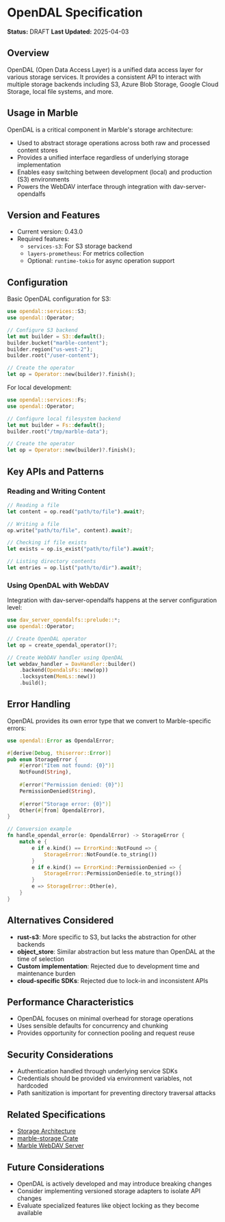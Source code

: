 # OpenDAL Specification

**Status:** DRAFT
**Last Updated:** 2025-04-03

## Overview

OpenDAL (Open Data Access Layer) is a unified data access layer for various storage services. It provides a consistent API to interact with multiple storage backends including S3, Azure Blob Storage, Google Cloud Storage, local file systems, and more.

## Usage in Marble

OpenDAL is a critical component in Marble's storage architecture:

- Used to abstract storage operations across both raw and processed content stores
- Provides a unified interface regardless of underlying storage implementation
- Enables easy switching between development (local) and production (S3) environments
- Powers the WebDAV interface through integration with dav-server-opendalfs

## Version and Features

- Current version: 0.43.0
- Required features:
  - `services-s3`: For S3 storage backend
  - `layers-prometheus`: For metrics collection
  - Optional: `runtime-tokio` for async operation support

## Configuration

Basic OpenDAL configuration for S3:

```rust
use opendal::services::S3;
use opendal::Operator;

// Configure S3 backend
let mut builder = S3::default();
builder.bucket("marble-content");
builder.region("us-west-2");
builder.root("/user-content");

// Create the operator
let op = Operator::new(builder)?.finish();
```

For local development:

```rust
use opendal::services::Fs;
use opendal::Operator;

// Configure local filesystem backend
let mut builder = Fs::default();
builder.root("/tmp/marble-data");

// Create the operator
let op = Operator::new(builder)?.finish();
```

## Key APIs and Patterns

### Reading and Writing Content

```rust
// Reading a file
let content = op.read("path/to/file").await?;

// Writing a file
op.write("path/to/file", content).await?;

// Checking if file exists
let exists = op.is_exist("path/to/file").await?;

// Listing directory contents
let entries = op.list("path/to/dir").await?;
```

### Using OpenDAL with WebDAV

Integration with dav-server-opendalfs happens at the server configuration level:

```rust
use dav_server_opendalfs::prelude::*;
use opendal::Operator;

// Create OpenDAL operator
let op = create_opendal_operator()?;

// Create WebDAV handler using OpenDAL
let webdav_handler = DavHandler::builder()
    .backend(OpendalsFs::new(op))
    .locksystem(MemLs::new())
    .build();
```

## Error Handling

OpenDAL provides its own error type that we convert to Marble-specific errors:

```rust
use opendal::Error as OpendalError;

#[derive(Debug, thiserror::Error)]
pub enum StorageError {
    #[error("Item not found: {0}")]
    NotFound(String),
    
    #[error("Permission denied: {0}")]
    PermissionDenied(String),
    
    #[error("Storage error: {0}")]
    Other(#[from] OpendalError),
}

// Conversion example
fn handle_opendal_error(e: OpendalError) -> StorageError {
    match e {
        e if e.kind() == ErrorKind::NotFound => {
            StorageError::NotFound(e.to_string())
        }
        e if e.kind() == ErrorKind::PermissionDenied => {
            StorageError::PermissionDenied(e.to_string())
        }
        e => StorageError::Other(e),
    }
}
```

## Alternatives Considered

- **rust-s3**: More specific to S3, but lacks the abstraction for other backends
- **object_store**: Similar abstraction but less mature than OpenDAL at the time of selection
- **Custom implementation**: Rejected due to development time and maintenance burden
- **cloud-specific SDKs**: Rejected due to lock-in and inconsistent APIs

## Performance Characteristics

- OpenDAL focuses on minimal overhead for storage operations
- Uses sensible defaults for concurrency and chunking
- Provides opportunity for connection pooling and request reuse

## Security Considerations

- Authentication handled through underlying service SDKs
- Credentials should be provided via environment variables, not hardcoded
- Path sanitization is important for preventing directory traversal attacks

## Related Specifications

- [Storage Architecture](../domain/storage_architecture.md)
- [marble-storage Crate](../crates/marble_storage.md)
- [Marble WebDAV Server](../crates/marble_webdav.md)

## Future Considerations

- OpenDAL is actively developed and may introduce breaking changes
- Consider implementing versioned storage adapters to isolate API changes
- Evaluate specialized features like object locking as they become available
